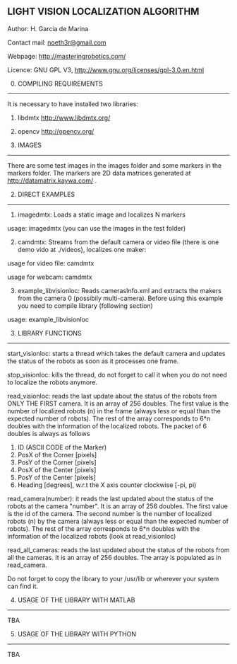 LIGHT VISION LOCALIZATION ALGORITHM
--------------------------------------------------------------

Author: H. Garcia de Marina

Contact mail: noeth3r@gmail.com

Webpage: http://masteringrobotics.com/

Licence: GNU GPL V3, http://www.gnu.org/licenses/gpl-3.0.en.html

0. COMPILING REQUIREMENTS
-------------------------
It is necessary to have installed two libraries:
1. libdmtx http://www.libdmtx.org/
2. opencv  http://opencv.org/


1. IMAGES
---------

There are some test images in the images folder and some markers 
in the markers folder. The markers are 2D data matrices generated
at http://datamatrix.kaywa.com/ .

2. DIRECT EXAMPLES
------------------

1. imagedmtx: Loads a static image and localizes N markers

usage: imagedmtx <path to your image> <number of robots> (you can use the images in the test folder)

2. camdmtx: Streams from the default camera or video file (there is one demo vido at ./videos), localizes one maker:

usage for video file: camdmtx <path to your video file>

usage for webcam: camdmtx <width> <height>

3. example_libvisionloc: Reads camerasInfo.xml and extracts the makers from the
camera 0 (possibily multi-camera). Before using this example you need to compile  library (following section)

usage: example_libvisionloc


3. LIBRARY FUNCTIONS
-------------------------

start_visionloc: starts a thread which takes the default camera and 
updates the status of the robots as soon as it processes one frame.

stop_visionloc: kills the thread, do not forget to call it when you
do not need to localize the robots anymore.

read_visionloc: reads the last update about the status of the robots from 
ONLY THE FIRST camera. It is an array of 256 doubles. The first value is the number of localized robots (n) in the frame (always less or equal than the expected number of robots). The rest of the array corresponds to 6*n doubles with the information of the localized robots. The packet of 6 doubles is always as follows

1. ID (ASCII CODE of the Marker)
2. PosX of the Corner [pixels]
3. PosY of the Corner [pixels]
4. PosX of the Center [pixels]
5. PosY of the Center [pixels]
6. Heading [degrees], w.r.t the X axis counter clockwise [-pi, pi)

read_camera(number): it reads the last updated about the status of the robots at
the camera "number". It is an array of 256 doubles. The first value is the id of the camera. The second number is the number of localized robots (n) by the camera (always less or equal than the expected number of robots). The rest of the array corresponds to 6*n doubles with the information of the localized robots (look at read_visionloc)

read_all_cameras: reads the last updated about the status of the robots from
all the cameras. It is an array of 256 doubles. The array is populated as in read_camera.

Do not forget to copy the library to your /usr/lib or wherever your
system can find it.


4. USAGE OF THE LIBRARY WITH MATLAB
------------------------------
TBA

5. USAGE OF THE LIBRARY WITH PYTHON
-----------------------------------
TBA
